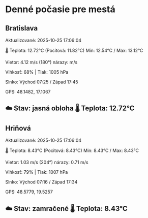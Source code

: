 ﻿# Denné počasie pre mestá

## Bratislava
Aktualizované: 2025-10-25 17:06:04

🌡️ Teplota: 12.72°C 
(Pocitová: 11.82°C)
Min: 12.54°C / Max: 13.12°C

Vietor: 4.12 m/s    (180°) 
nárazy:  m/s

Vlhkosť: 68% | Tlak: 1005 hPa

Slnko: Východ 07:25 / Západ 17:45

GPS: 48.1482, 17.1067

☁️ Stav: jasná obloha        🌡️ Teplota: 12.72°C
---

## Hriňová
Aktualizované: 2025-10-25 17:06:04

🌡️ Teplota: 8.43°C 
(Pocitová: 8.43°C)
Min: 8.43°C / Max: 8.43°C

Vietor: 1.03 m/s (204°)
nárazy: 0.71 m/s

Vlhkosť: 79% | Tlak: 1007 hPa

Slnko: Východ 07:16 / Západ 17:34

GPS: 48.5779, 19.5257

☁️ Stav: zamračené        🌡️ Teplota: 8.43°C
---
